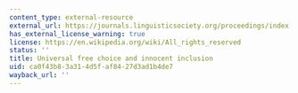 ```yaml
---
content_type: external-resource
external_url: https://journals.linguisticsociety.org/proceedings/index.php/SALT/article/view/27.95/3817
has_external_license_warning: true
license: https://en.wikipedia.org/wiki/All_rights_reserved
status: ''
title: Universal free choice and innocent inclusion
uid: ca0f43b8-3a31-4d5f-af84-27d3ad1b4de7
wayback_url: ''
---
```

